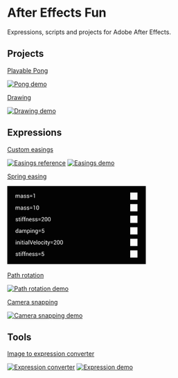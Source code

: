 # After Effects Fun
Expressions, scripts and projects for Adobe After Effects.

## Projects
[Playable Pong](projects/PONG)

[![Pong demo](https://img.youtube.com/vi/3HMT1M9F5yA/mqdefault.jpg)](https://youtu.be/3HMT1M9F5yA)

[Drawing](projects/DRAW)

[![Drawing demo](https://img.youtube.com/vi/XxiwhegTduI/mqdefault.jpg)](https://youtu.be/XxiwhegTduI)

## Expressions

[Custom easings](expressions/easing2.js)

[![Easings reference](https://img.youtube.com/vi/6qnkLmMJ2AE/mqdefault.jpg)](https://youtu.be/6qnkLmMJ2AE)
[![Easings demo](https://img.youtube.com/vi/jy5WZwaGMhY/mqdefault.jpg)](https://youtu.be/jy5WZwaGMhY)

[Spring easing](expressions/easing4.js)

<img src="images/SpringDemo.gif?raw=true" width="320">

[Path rotation](expressions/pathrotation.js)

[![Path rotation demo](https://img.youtube.com/vi/_G5AHLrX-jU/mqdefault.jpg)](https://youtu.be/_G5AHLrX-jU)

[Camera snapping](expressions/camerasnap.js)

[![Camera snapping demo](https://img.youtube.com/vi/VJOOgkROCwU/mqdefault.jpg)](https://youtu.be/VJOOgkROCwU)

## Tools
[Image to expression converter](https://mysterypancake.github.io/After-Effects-Fun/tools/imagetoexpression)

[![Expression converter](https://img.youtube.com/vi/sEwBKQni7kU/mqdefault.jpg)](https://youtu.be/sEwBKQni7kU)
[![Expression demo](https://img.youtube.com/vi/OfXQXMyMp-U/mqdefault.jpg)](https://youtu.be/OfXQXMyMp-U)
